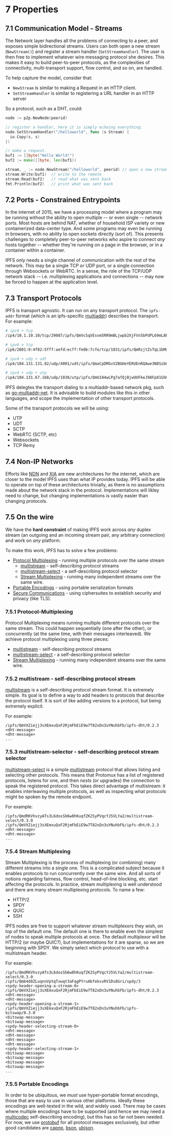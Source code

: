 7 Properties
============

## 7.1 Communication Model - Streams

The Network layer handles all the problems of connecting to a peer, and exposes
simple bidirectional streams. Users can both open a new stream
(`NewStream()`) and register a stream handler (`SetStreamHandler`). The user
is then free to implement whatever wire messaging protocol she desires. This
makes it easy to build peer-to-peer protocols, as the complexities of
connectivity, multi-transport support, flow control, and so on, are handled.

To help capture the model, consider that:

- `NewStream` is similar to making a Request in an HTTP client.
- `SetStreamHandler` is similar to registering a URL handler in an HTTP server

So a protocol, such as a DHT, could:

```go
node := p2p.NewNode(peerid)

// register a handler, here it is simply echoing everything.
node.SetStreamHandler("/helloworld", func (s Stream) {
  io.Copy(s, s)
})

// make a request.
buf1 := []byte("Hello World!")
buf2 := make([]byte, len(buf1))

stream, _ := node.NewStream("/helloworld", peerid) // open a new stream
stream.Write(buf1)  // write to the remote
stream.Read(buf2)   // read what was sent back
fmt.Println(buf2)   // print what was sent back
```

## 7.2 Ports - Constrained Entrypoints

In the internet of 2015, we have a processing model where a program may be
running without the ability to open multiple -- or even single -- network
ports. Most hosts are behind NAT, whether of household ISP variety or new
containerized data-center type. And some programs may even be running in
browsers, with no ability to open sockets directly (sort of). This presents
challenges to completely peer-to-peer networks who aspire to connect _any_
hosts together -- whether they're running on a page in the browser, or in
a container within a container.

IPFS only needs a single channel of communication with the rest of the
network. This may be a single TCP or UDP port, or a single connection
through Websockets or WebRTC. In a sense, the role of the TCP/UDP network
stack -- i.e. multiplexing applications and connections -- may now be forced
to happen at the application level.

## 7.3 Transport Protocols

IPFS is transport agnostic. It can run on any transport protocol. The
`ipfs-addr` format (which is an ipfs-specific
[multiaddr](https://github.com/jbenet/multiaddr)) describes the transport.
For example:

```sh
# ipv4 + tcp
/ip4/10.1.10.10/tcp/29087/ipfs/QmVcSqVEsvm5RR9mBLjwpb2XjFVn5bPdPL69mL8PH45pPC

# ipv6 + tcp
/ip6/2601:9:4f82:5fff:aefd:ecff:fe0b:7cfe/tcp/1031/ipfs/QmRzjtZsTqL1bMdoJDwsC6ZnDX1PW1vTiav1xewHYAPJNT

# ipv4 + udp + udt
/ip4/104.131.131.82/udp/4001/udt/ipfs/QmaCpDMGvV2BGHeYERUEnRQAwe3N8SzbUtfsmvsqQLuvuJ

# ipv4 + udp + utp
/ip4/104.131.67.168/udp/1038/utp/ipfs/QmU184wLPg7afQjBjwUUFkeJ98Fp81GhHGurWvMqwvWEQN
```

IPFS delegtes the transport dialing to a multiaddr-based network pkg, such
as [go-multiaddr-net](https://github.com/jbenet/go-multiaddr-net). It is
advisable to build modules like this in other languages, and scope the
implementation of other transport protocols.

Some of the transport protocols we will be using:

- UTP
- UDT
- SCTP
- WebRTC (SCTP, etc)
- Websockets
- TCP Remy

## 7.4 Non-IP Networks

Efforts like [NDN](http://named-data.net) and
[XIA](http://www.cs.cmu.edu/~xia/) are new architectures for the internet,
which are closer to the model IPFS uses than what IP provides today. IPFS
will be able to operate on top of these architectures trivially, as there
is no assumptions made about the network stack in the protocol. Implementations
will likley need to change, but changing implementations is vastly easier than
changing protocols.

## 7.5 On the wire

We have the **hard constraint** of making IPFS work across _any_ duplex stream (an outgoing and an incoming stream pair, any arbitrary connection) and work on _any_ platform.

To make this work, IPFS has to solve a few problems:

- [Protocol Multiplexing](#protocol-multiplexing) - running multiple protocols over the same stream
  - [multistream](#multistream) - self-describing protocol streams
  - [multistream-select](#multistream-select) - a self-describing protocol selector
  - [Stream Multiplexing](#stream-multiplexing) - running many independent streams over the same wire.
- [Portable Encodings](#portable-encodings) - using portable serialization formats
- [Secure Communications](#secure-communication) - using ciphersuites to establish security and privacy (like TLS).

### 7.5.1 Protocol-Multiplexing

Protocol Multiplexing means running multiple different protocols over the same stream. This could happen sequentially (one after the other), or concurrently (at the same time, with their messages interleaved). We achieve protocol multiplexing using three pieces:

- [multistream](#multistream) - self-describing protocol streams
- [multistream-select](#multistream-select) - a self-describing protocol selector
- [Stream Multiplexing](#stream-multiplexing) - running many independent streams over the same wire.

### 7.5.2 multistream - self-describing protocol stream

[multistream](https://github.com/jbenet/multistream) is a self-describing protocol stream format. It is extremely simple. Its goal is to define a way to add headers to protocols that describe the protocol itself. It is sort of like adding versions to a protocol, but being extremely explicit.

For example:

```
/ipfs/QmVXZiejj3sXEmxuQxF2RjmFbEiE9w7T82xDn3uYNuhbFb/ipfs-dht/0.2.3
<dht-message>
<dht-message>
...
```

### 7.5.3 multistream-selector - self-describing protocol stream selector

[multistream-select](https://github.com/jbenet/multistream/tree/master/multistream-select) is a simple [multistream](https://github.com/jbenet/multistream) protocol that allows listing and selecting other protocols. This means that Protomux has a list of registered protocols, listens for one, and then _nests_ (or upgrades) the connection to speak the registered protocol. This takes direct advantage of multistream: it enables interleaving multiple protocols, as well as inspecting what protocols might be spoken by the remote endpoint.

For example:

```
/ipfs/QmdRKVhvzyATs3L6dosSb6w8hKuqfZK2SyPVqcYJ5VLYa2/multistream-select/0.3.0
/ipfs/QmVXZiejj3sXEmxuQxF2RjmFbEiE9w7T82xDn3uYNuhbFb/ipfs-dht/0.2.3
<dht-message>
<dht-message>
...
```

### 7.5.4 Stream Multiplexing

Stream Multiplexing is the process of multiplexing (or combining) many different streams into a single one. This is a complicated subject because it enables protocols to run concurrently over the same wire. And all sorts of notions regarding fairness, flow control, head-of-line blocking, etc. start affecting the protocols. In practice, stream multiplexing is well understood and there are many stream multiplexing protocols. To name a few:

- HTTP/2
- SPDY
- QUIC
- SSH

IPFS nodes are free to support whatever stream multiplexors they wish, on top of the default one. The default one is there to enable even the simplest of nodes to speak multiple protocols at once. The default multiplexor will be HTTP/2 (or maybe QUIC?), but implementations for it are sparse, so we are beginning with SPDY. We simply select which protocol to use with a multistream header.

For example:

```
/ipfs/QmdRKVhvzyATs3L6dosSb6w8hKuqfZK2SyPVqcYJ5VLYa2/multistream-select/0.3.0
/ipfs/Qmb4d8ZLuqnnVptqTxwqt3aFqgPYruAbfeksvRV1Ds8Gri/spdy/3
<spdy-header-opening-a-stream-0>
/ipfs/QmVXZiejj3sXEmxuQxF2RjmFbEiE9w7T82xDn3uYNuhbFb/ipfs-dht/0.2.3
<dht-message>
<dht-message>
<spdy-header-opening-a-stream-1>
/ipfs/QmVXZiejj3sXEmxuQxF2RjmFbEiE9w7T82xDn3uYNuhbFb/ipfs-bitswap/0.3.0
<bitswap-message>
<bitswap-message>
<spdy-header-selecting-stream-0>
<dht-message>
<dht-message>
<dht-message>
<dht-message>
<spdy-header-selecting-stream-1>
<bitswap-message>
<bitswap-message>
<bitswap-message>
<bitswap-message>
...
```

### 7.5.5 Portable Encodings

In order to be ubiquitous, we _must_ use hyper-portable format encodings, those that are easy to use in various other platforms. Ideally these encodings are well-tested in the wild, and widely used. There may be cases where multiple encodings have to be supported (and hence we may need a [multicodec](https://github.com/jbenet/multicodec) self-describing encoding), but this has so far not been needed.
For now, we use [protobuf](https://github.com/google/protobuf) for all protocol messages exclusively, but other good candidates are [capnp](https://capnproto.org), [bson](http://bsonspec.org/), [ubjson](http://ubjson.org/).

